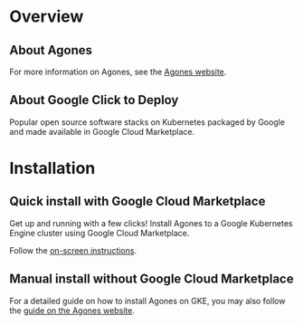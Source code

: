 # Overview

## About Agones

For more information on Agones, see the [Agones website](https://agones.dev/).

## About Google Click to Deploy

Popular open source software stacks on Kubernetes packaged by Google and made available in Google Cloud Marketplace.

# Installation

## Quick install with Google Cloud Marketplace

Get up and running with a few clicks! Install Agones to a Google Kubernetes Engine cluster using Google Cloud Marketplace.

Follow the [on-screen instructions](https://console.cloud.google.com/marketplace/details/google/agones).

## Manual install without Google Cloud Marketplace

For a detailed guide on how to install Agones on GKE, you may also follow the [guide on the Agones website](https://agones.dev/site/docs/installation/).